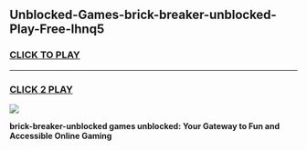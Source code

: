 
## Unblocked-Games-brick-breaker-unblocked-Play-Free-lhnq5
<h3>
<a href="https://premium76.site?title=brick-breaker-unblocked&ref=19M">CLICK TO PLAY</a></h3>
<hr>

<h3>
<a href="https://premium76.site?title=brick-breaker-unblocked&ref=19M">CLICK 2 PLAY</a>
  
</h3>

<a href="https://premium76.site?title=brick-breaker-unblocked&ref=19M"><img src="https://clearcache.store/games.png"></a>


**brick-breaker-unblocked games unblocked: Your Gateway to Fun and Accessible Online Gaming**
